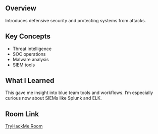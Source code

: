 ## Overview
Introduces defensive security and protecting systems from attacks.

## Key Concepts
- Threat intelligence
- SOC operations
- Malware analysis
- SIEM tools

## What I Learned
This gave me insight into blue team tools and workflows. I’m especially curious now about SIEMs like Splunk and ELK.

## Room Link
[TryHackMe Room](https://tryhackme.com/room/defensive-security-intro)
